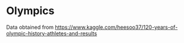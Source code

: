 # Olympics

Data obtained from https://www.kaggle.com/heesoo37/120-years-of-olympic-history-athletes-and-results
